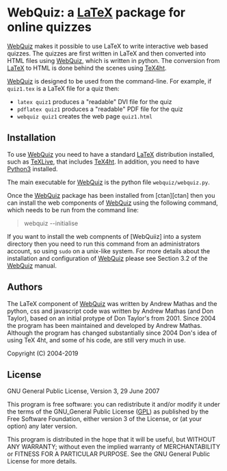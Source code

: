 <!-- README file to be distributed with the LaTeX package -->
WebQuiz: a [LaTeX] package for online quizzes
=============================================
[WebQuiz] makes it possible to use LaTeX to write interactive web based quizzes. The quizzes are first written in LaTeX and then converted into HTML files using [WebQuiz], which is written in python. The conversion from [LaTeX] to HTML is done behind the scenes using [TeX4ht].


[WebQuiz] is designed to be used from the command-line.  For example, if
`quiz1.tex` is a LaTeX file for a quiz then:
* `latex quiz1` produces a "readable" DVI file for the quiz 
* `pdflatex quiz1` produces a "readable" PDF file for the quiz
* `webquiz quiz1` creates the web page `quiz1.html`

Installation
------------
To use [WebQuiz] you need to have a standard [LaTeX] distribution installed, such as [TeXLive], that includes [TeX4ht]. In addition, you need to have [Python3] installed.

The main executable for [WebQuiz] is the python file `webquiz/webquiz.py`.

Once the [WebQuiz] package has been installed from [ctan][ctan] then you can install the web components of [WebQuiz] using the following command, which needs to be run  from the command line:

> webquiz --initialise

If you want to install the web compnents of [WebQuiiz] into a system directory then you need to run this command from an administrators account, so using `sudo` on a unix-like system. For more details about the installation and configuration of [WebQuiz] please see Section 3.2 of the [WebQuiz] manual.

Authors
-------
The LaTeX component of [WebQuiz] was written by Andrew Mathas and the python, css and javascript code was written by Andrew Mathas (and Don Taylor), based on an initial protype of Don Taylor's from 2001. Since 2004 the program has been maintained and developed by Andrew Mathas. Although the program has changed substantially since 2004 Don's idea of using TeX 4ht, and some of his code, are still very much in use.

Copyright (C) 2004-2019

License
-------
GNU General Public License, Version 3, 29 June 2007

This program is free software: you can redistribute it and/or modify it
under the terms of the GNU\_General Public License
([GPL](https://www.gnu.org/licenses/gpl-3.0.en.html)) as published by
the Free Software Foundation, either version 3 of the License, or (at
your option) any later version.

This program is distributed in the hope that it will be useful, but
WITHOUT ANY WARRANTY; without even the implied warranty of
MERCHANTABILITY or FITNESS FOR A PARTICULAR PURPOSE. See the GNU General
Public License for more details.

[LaTeX]:    https://www.latex-project.org/
[Python3]:  https://www.python.org
[TeX4ht]:   http://www.tug.org/tex4ht/
[TeXLive]:  https://www.tug.org/texlive/
[WebQuiz]:  https://github.com/AndrewAtLarge/WebQuiz/

